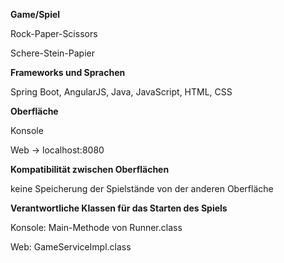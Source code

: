 **Game/Spiel**

Rock-Paper-Scissors

Schere-Stein-Papier

**Frameworks und Sprachen**

Spring Boot, AngularJS, Java, JavaScript, HTML, CSS

**Oberfläche**

Konsole

Web -> localhost:8080

**Kompatibilität zwischen Oberflächen**

keine Speicherung der Spielstände von der anderen Oberfläche

**Verantwortliche Klassen für das Starten des Spiels**

Konsole: Main-Methode von Runner.class

Web: GameServiceImpl.class

